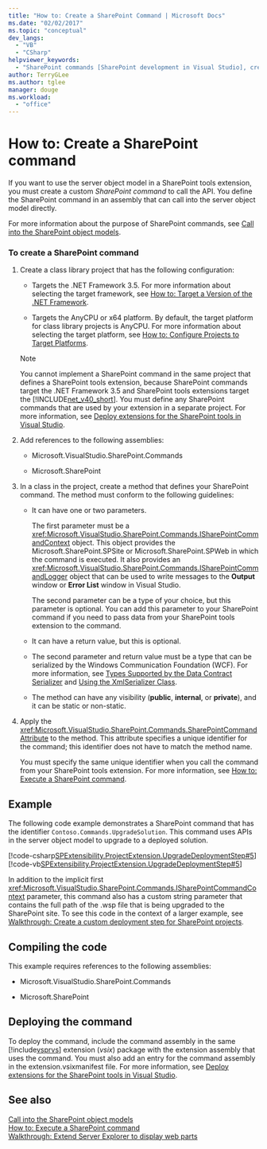 ```yaml
---
title: "How to: Create a SharePoint Command | Microsoft Docs"
ms.date: "02/02/2017"
ms.topic: "conceptual"
dev_langs: 
  - "VB"
  - "CSharp"
helpviewer_keywords: 
  - "SharePoint commands [SharePoint development in Visual Studio], creating"
author: TerryGLee
ms.author: tglee
manager: douge
ms.workload: 
  - "office"
---
```

# How to: Create a SharePoint command
  If you want to use the server object model in a SharePoint tools extension, you must create a custom *SharePoint command* to call the API. You define the SharePoint command in an assembly that can call into the server object model directly.  
  
 For more information about the purpose of SharePoint commands, see [Call into the SharePoint object models](../sharepoint/calling-into-the-sharepoint-object-models.md).  
  
### To create a SharePoint command  
  
1.  Create a class library project that has the following configuration:  
  
    -   Targets the .NET Framework 3.5. For more information about selecting the target framework, see [How to: Target a Version of the .NET Framework](../ide/how-to-target-a-version-of-the-dotnet-framework.md).  
  
    -   Targets the AnyCPU or x64 platform. By default, the target platform for class library projects is AnyCPU. For more information about selecting the target platform, see [How to: Configure Projects to Target Platforms](../ide/how-to-configure-projects-to-target-platforms.md).  
  
    > [!NOTE]  
    >  You cannot implement a SharePoint command in the same project that defines a SharePoint tools extension, because SharePoint commands target the .NET Framework 3.5 and SharePoint tools extensions target the [!INCLUDE[net_v40_short](../sharepoint/includes/net-v40-short-md.md)]. You must define any SharePoint commands that are used by your extension in a separate project. For more information, see [Deploy extensions for the SharePoint tools in Visual Studio](../sharepoint/deploying-extensions-for-the-sharepoint-tools-in-visual-studio.md).  
  
2.  Add references to the following assemblies:  
  
    -   Microsoft.VisualStudio.SharePoint.Commands  
  
    -   Microsoft.SharePoint  
  
3.  In a class in the project, create a method that defines your SharePoint command. The method must conform to the following guidelines:  
  
    -   It can have one or two parameters.  
  
         The first parameter must be a <xref:Microsoft.VisualStudio.SharePoint.Commands.ISharePointCommandContext> object. This object provides the Microsoft.SharePoint.SPSite or Microsoft.SharePoint.SPWeb in which the command is executed. It also provides an <xref:Microsoft.VisualStudio.SharePoint.Commands.ISharePointCommandLogger> object that can be used to write messages to the **Output** window or **Error List** window in Visual Studio.  
  
         The second parameter can be a type of your choice, but this parameter is optional. You can add this parameter to your SharePoint command if you need to pass data from your SharePoint tools extension to the command.  
  
    -   It can have a return value, but this is optional.  
  
    -   The second parameter and return value must be a type that can be serialized by the Windows Communication Foundation (WCF). For more information, see [Types Supported by the Data Contract Serializer](/dotnet/framework/wcf/feature-details/types-supported-by-the-data-contract-serializer) and [Using the XmlSerializer Class](/dotnet/framework/wcf/feature-details/using-the-xmlserializer-class).  
  
    -   The method can have any visibility (**public**, **internal**, or **private**), and it can be static or non-static.  
  
4.  Apply the <xref:Microsoft.VisualStudio.SharePoint.Commands.SharePointCommandAttribute> to the method. This attribute specifies a unique identifier for the command; this identifier does not have to match the method name.  
  
     You must specify the same unique identifier when you call the command from your SharePoint tools extension. For more information, see [How to: Execute a SharePoint command](../sharepoint/how-to-execute-a-sharepoint-command.md).  
  
## Example  
 The following code example demonstrates a SharePoint command that has the identifier `Contoso.Commands.UpgradeSolution`. This command uses APIs in the server object model to upgrade to a deployed solution.  
  
 [!code-csharp[SPExtensibility.ProjectExtension.UpgradeDeploymentStep#5](../sharepoint/codesnippet/CSharp/UpgradeDeploymentStep/SharePointCommands/Commands.cs#5)]
 [!code-vb[SPExtensibility.ProjectExtension.UpgradeDeploymentStep#5](../sharepoint/codesnippet/VisualBasic/upgradedeploymentstep/sharepointcommands/commands.vb#5)]  
  
 In addition to the implicit first <xref:Microsoft.VisualStudio.SharePoint.Commands.ISharePointCommandContext> parameter, this command also has a custom string parameter that contains the full path of the .wsp file that is being upgraded to the SharePoint site. To see this code in the context of a larger example, see [Walkthrough: Create a custom deployment step for SharePoint projects](../sharepoint/walkthrough-creating-a-custom-deployment-step-for-sharepoint-projects.md).  
  
## Compiling the code  
 This example requires references to the following assemblies:  
  
-   Microsoft.VisualStudio.SharePoint.Commands  
  
-   Microsoft.SharePoint  
  
## Deploying the command  
 To deploy the command, include the command assembly in the same [!include[vsprvs](../sharepoint/includes/vsprvs-md.md)] extension (*vsix*) package with the extension assembly that uses the command. You must also add an entry for the command assembly in the extension.vsixmanifest file. For more information, see [Deploy extensions for the SharePoint tools in Visual Studio](../sharepoint/deploying-extensions-for-the-sharepoint-tools-in-visual-studio.md).  
  
## See also
 [Call into the SharePoint object models](../sharepoint/calling-into-the-sharepoint-object-models.md)   
 [How to: Execute a SharePoint command](../sharepoint/how-to-execute-a-sharepoint-command.md)   
 [Walkthrough: Extend Server Explorer to display web parts](../sharepoint/walkthrough-extending-server-explorer-to-display-web-parts.md)  
